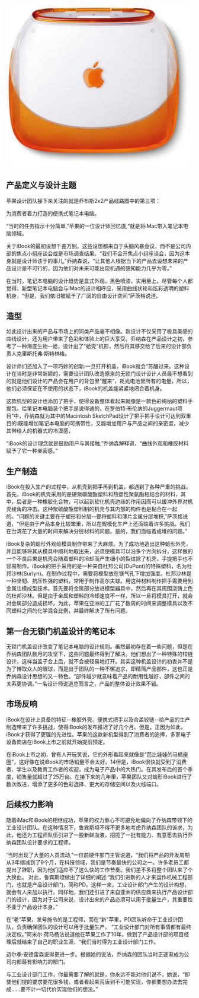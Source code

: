 ![88573_iBook_T_Top_H](./88573_iBook_T_Top_H.png)

## 产品定义与设计主题

苹果设计团队接下来关注的就是乔布斯2x2产品线路图中的第三项：

为消费者着力打造的便携式笔记本电脑。

“当时的任务指示十分简单,”苹果的一位设计师回忆道,“就是将iMac带入笔记本电脑领域。

关于iBook的最初设想千差万别。这些设想都来自于头脑风暴会议，而不是公司内部的焦点小组座谈会或是市场调查结果。“我们不会开焦点小组座谈会，因为这本身就是设计师该于的事儿,”乔纳森说，“让其他人根据当下的产品去设想未来的产品设计是不可行的，因为他们对未来可能出现机遇的感知能力几乎为零。”

在当时，笔记本电脑的设计趋势是盒式外观，黑色喷漆，实用至上。尽管每个人都觉得，新型笔记本电脑会与iMac的设计相呼应，采用曲线状轮和炫彩透明的塑料机身，“但是，我们依旧被赋予了广阔的自由设计空间”萨茨格说道。

## 造型

如此设计出来的产品与市场上的同类产品毫不相像。新设计不仅采用了极具美感的曲线设计，还为用户带来了色彩和体验上的巨大享受。乔纳森在产品设计之初，参考了一种海底生物--蛤，设计出了“蛤壳”机形，然后将其移交给了后来的设计部负责人克里斯托弗·斯特林格。

设计师们还加入了一项巧妙的创新:一旦打开机盖，iBook就会“苏醒过来。这种设计在当时是非常新颖的，需要设计团队改造原来的无锁门设计设计人员最不想看到的就是他们设计的产品会在用户的背包里“醒来”，耗光电池里所有的电量，所以，他们必须保证在不使用的状态下，iBook的机盖能紧紧地闭合着机身。

这款机型的设计也添加了把手，使得设备整体看起来就像是一款色彩绚丽的塑料手提包。给笔记本电脑装个把手是说得通的，在罗伯特·布伦纳的Juggermaut项目”中，乔纳森就为其中的Macintosh SketchPad设计了把手把手设计可达到双重目的:既能增加笔记本电脑的可携带性，又能增加用户与产品之间的亲密度，减少其带给人的机器式的冷漠感，

“iBook的设计理念就是鼓励用户与其接触,”乔纳森解释道，“曲线外观和橡胶材料赋予了它一种亲密感。”

## 生产制造

iBook在投入生产的过程中，从机壳到把手再到机盖，都遇到了各种严重的挑战。首先，iBook的机壳采用的是硬聚碳酸酯塑料和热塑性聚氨酯相结合的材料，其中，后者是一种橡胶化合物，可以起到软化机壳边缘的作用因而可以缓冲外界对机壳棱角的冲击。这种聚碳酸酯塑料制的机壳与其内部的构件也是黏合在一起的。“问题的关键主要在于塑形和分层--要将塑料和薄片金属分层堆积,”萨茨格说道，“但是由于产品本身比较笨重，所以在规模化生产上还面临着许多挑战。我们在台湾花了大量的时间来解决分层材料的问题。是的，我们面临着成堆的问题。”

iBook复杂的蛤形外观给模具制作带来了大麻烦。为了成功地造出这种蛤形外壳，并且能够将其从模具中顺利地取出来，必须使模具可以沿多个方向拆分，这样做的一个不良后果是机壳会随着塑料的冷却而产生细小的裂纹除了机壳，手提把手也不容易制作。iBook的把手采用的是一种来自杜邦公司(DuPont)的特殊塑料，名为杜邦沙林(Surlyn)。在制作过程中，需要将模型放在镁气孔下增加强度。杜邦沙林是一种坚韧、抗压性强的塑料，常用于制作高尔夫球。用这种材料制作把手需要用到金属注模成型技术。首先要将金属部分放进模型器具中，然后再在其周围浇铸上色的杜邦沙林。但是由于金属和塑料的冷却速度不一样，所以一旦将模具打开，就会对金属部分造成损坏。为此，苹果在亚洲的工厂花了数周的时间来调整模具以及不同塑料之间的化学混合比例，并最终解决了所有问题。

## 第一台无锁门机盖设计的笔记本

无锁门机盖设计改变了笔记本电脑的设计规则。虽然最初存在着一些问题，但是在乔纳森团队数月的攻坚下，这些问题最终得到了解决。他们想出了一种特殊的铰链设计，这样当盖子合上后，就不会被轻易地打开。其实这种机盖设计的初衷并不是为了博取众人的眼球，而是出于团队的一种不懈追求，即精简产品部件，这也正是乔纳森设计思想的又一特色。“部件越少就意味着产品的耐用性越好，部件之间的关系更协调。”一名设计师说道总而言之，产品的整体设计效果不错。

## 市场反响

iBook在设计上具备的特征--橡胶外壳、便携式把手以及合盖铰链--给产品的生产制造带来了许多挑战，使得iBook的发布推迟了好几个月。但是，正因为如此，iBook才获得了更强的先进性。苹果的这款新机型得到了消费者的追捧，多家电子设备商店在iBook上市之前就开始提前预定。

在iBook上市之初，曾有人开玩笑说，它的外形看起来就像是“芭比娃娃的马桶座圈”，这好像在说iBook的市场销量不会太好。14但是，iBook很快就受到了消费者、学生以及教育工作者的欢迎，成为电子产品中的大热门。在其发布后的首个季度，销售量就超过了25万台。在接下来的几年里，苹果团队又对蛤形iBook进行了数次改进，增添了更多的色彩选择、更大的存储空间以及火线端口。

## 后续权力影响

随着iMac和iBook的相继成功，苹果的权力重心不可避免地偏向了乔纳森带领下的工业设计团队。在这种情况下，鲁宾斯坦不得不更多地考虑乔纳森团队的诉求，为此，他还为工程师队伍引进了一股新鲜血液，招揽了一批有能力、有意愿去执行乔纳森团队设计要求的工程师。

'当时出现了大量的人员流动,”一位前硬件部门主管说道，“我们将产品的开发周期从3年缩减到了9个月，在科技领域，我们是节奏最快的公司之一。许多老员工都提出了辞职，因为他们适应不了这么快的工作节奏。我们差不多将整个团队来了个大换血。
对此，鲁宾斯坦做出了详细的阐述:“我们引进新的人才来运作机械工程部门，也就是产品设计部门，简称PD。这样一来，工业设计部门产生的设计构想，就会有人来加以执行。同样地，我们还引进了来自亚洲的供应商来执行产品设计部门的设计，因为对于公司来说，设计出来的产品必须可以用于批量生产，其重要性不亚于产品设计本身。”

在“老”苹果，发号施令的是工程师，而在“新”苹果，PD团队听命于工业设计团队，负责确保团队的设计可以用于批量生产，
“工业设计部门对所有事情都有最终决定权。”阿米尔·荷马杨法说道他在苹果工作了10年，做到了产品设计部的项目经理后就结束了自己的职业生涯，“我们当时得为工业设计部门工作。

迈尔季·安德雷森说得更进一步。根据她的说法，乔纳森的团队当时正逐渐成为公司内部最有影响力的部门。

与工业设计部门工作，你最需要了解的就是，你永远不能对他们说不，她说，“即使他们提的要求要花很多钱，或者看起来荒唐到不可能实现，你都要想办法去完成……要不计一切代价实现他们的想法。”
